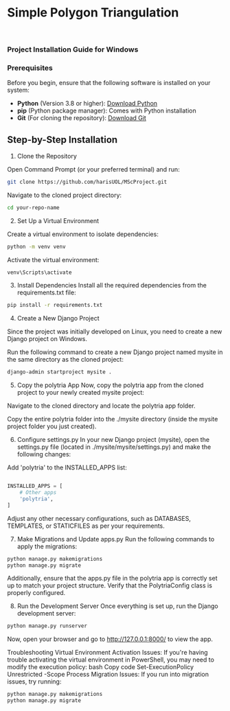 # Simple Polygon Triangulation
<br>

### Project Installation Guide for Windows

### Prerequisites

Before you begin, ensure that the following software is installed on your system:

- **Python** (Version 3.8 or higher): [Download Python](https://www.python.org/downloads/)
- **pip** (Python package manager): Comes with Python installation
- **Git** (For cloning the repository): [Download Git](https://git-scm.com/downloads)

## Step-by-Step Installation

1. Clone the Repository

Open Command Prompt (or your preferred terminal) and run:

```bash
git clone https://github.com/harisUOL/MScProject.git
```
Navigate to the cloned project directory:


```bash
cd your-repo-name
```

2. Set Up a Virtual Environment

Create a virtual environment to isolate dependencies:


```bash 
python -m venv venv
```
Activate the virtual environment:

```bash
venv\Scripts\activate
```

3. Install Dependencies
Install all the required dependencies from the requirements.txt file:

```bash
pip install -r requirements.txt
```

4. Create a New Django Project

Since the project was initially developed on Linux, you need to create a new Django project on Windows.

Run the following command to create a new Django project named mysite in the same directory as the cloned project:

```bash
django-admin startproject mysite .
```

5. Copy the polytria App
Now, copy the polytria app from the cloned project to your newly created mysite project:

Navigate to the cloned directory and locate the polytria app folder.

Copy the entire polytria folder into the ./mysite directory (inside the mysite project folder you just created).

6. Configure settings.py
In your new Django project (mysite), open the settings.py file (located in ./mysite/mysite/settings.py) and make the following changes:


Add 'polytria' to the INSTALLED_APPS list:
```python

INSTALLED_APPS = [
    # Other apps
    'polytria',
]
```
Adjust any other necessary configurations, such as DATABASES, TEMPLATES, or STATICFILES as per your requirements.

7. Make Migrations and Update apps.py
Run the following commands to apply the migrations:

```bash
python manage.py makemigrations
python manage.py migrate
```

Additionally, ensure that the apps.py file in the polytria app is correctly set up to match your project structure. Verify that the PolytriaConfig class is properly configured.

8. Run the Development Server
Once everything is set up, run the Django development server:

```bash
python manage.py runserver
```

Now, open your browser and go to http://127.0.0.1:8000/ to view the app.

Troubleshooting
Virtual Environment Activation Issues: If you're having trouble activating the virtual environment in PowerShell, you may need to modify the execution policy:
bash
Copy code
Set-ExecutionPolicy Unrestricted -Scope Process
Migration Issues: If you run into migration issues, try running:

```bash
python manage.py makemigrations
python manage.py migrate
```

